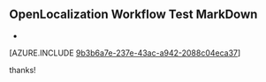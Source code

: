 ## OpenLocalization Workflow Test MarkDown
* 

[AZURE.INCLUDE [9b3b6a7e-237e-43ac-a942-2088c04eca37](calleeMd1.md)]

 
thanks!